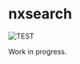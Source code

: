 # nxsearch

![TEST](https://github.com/rmind/nxsearch/actions/workflows/test.yaml/badge.svg)


Work in progress.
